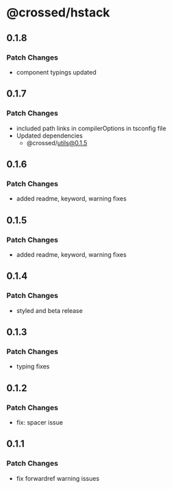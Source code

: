 # @crossed/hstack

## 0.1.8

### Patch Changes

- component typings updated

## 0.1.7

### Patch Changes

- included path links in compilerOptions in tsconfig file
- Updated dependencies
  - @crossed/utils@0.1.5

## 0.1.6

### Patch Changes

- added readme, keyword, warning fixes

## 0.1.5

### Patch Changes

- added readme, keyword, warning fixes

## 0.1.4

### Patch Changes

- styled and beta release

## 0.1.3

### Patch Changes

- typing fixes

## 0.1.2

### Patch Changes

- fix: spacer issue

## 0.1.1

### Patch Changes

- fix forwardref warning issues
